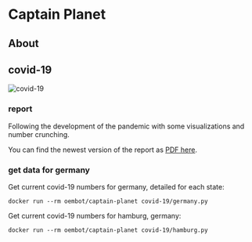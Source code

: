 # Captain Planet

## About

## covid-19

![covid-19](docs/clusters.png)

### report

Following the development of the pandemic with some visualizations and number crunching.

You can find the newest version of the report as [PDF here](covid-19/report.pdf).

### get data for germany

Get current covid-19 numbers for germany, detailed for each state:

`docker run --rm oembot/captain-planet covid-19/germany.py`

Get current covid-19 numbers for hamburg, germany:

`docker run --rm oembot/captain-planet covid-19/hamburg.py`
